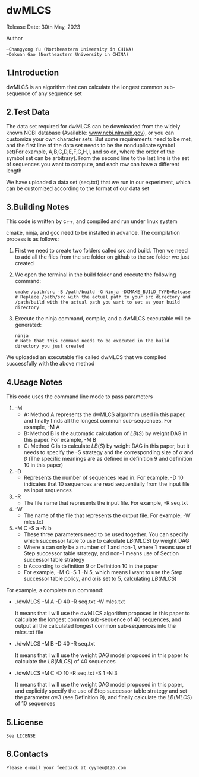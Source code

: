 # dwMLCS 

Release Date: 30th May, 2023

Author

	~Changyong Yu (Northeastern University in CHINA)
	~Dekuan Gao (Northeastern University in CHINA)

1.Introduction
--

dwMLCS is an algorithm that can calculate the longest common sub-sequence of any sequence set

2.Test Data
--

The data set required for dwMLCS can be downloaded from the widely known NCBI database (Available: www.ncbi.nlm.nih.gov), or you can customize your own character sets. But some requirements need to be met, and the first line of the data set needs to be the nonduplicate symbol set(For example, A,B,C,D,E,F,G,H,I, and so on, where the order of the symbol set can be arbitrary). From the second line to the last line is the set of sequences you want to compute, and each row can have a different length

We have uploaded a data set (seq.txt) that we run in our experiment, which can be customized according to the format of our data set

3.Building Notes
--

This code is written by c++, and compiled and run under linux system

cmake, ninja, and gcc need to be installed in advance. The compilation process is as follows:

1. First we need to create two folders called src and build. Then we need to add all the files from the src folder on github to the src folder we just created

2. We open the terminal in the build folder and execute the following command:

   ```shell
   cmake /path/src -B /path/build -G Ninja -DCMAKE_BUILD_TYPE=Release
   # Replace /path/src with the actual path to your src directory and /path/build with the actual path you want to set as your build directory
   ```

3. Execute the ninja command, compile, and a dwMLCS executable will be generated:

   ```shell
   ninja
   # Note that this command needs to be executed in the build directory you just created
   ```

We uploaded an executable file called dwMLCS that we compiled successfully with the above method

4.Usage Notes
--

This code uses the command line mode to pass parameters

1) -M
   * A: Method A represents the dwMLCS algorithm used in this paper, and finally finds all the longest common sub-sequences. For example, -M A
   * B: Method B is the automatic calculation of $LB(S)$ by weight DAG in this paper. For example, -M B
   * C: Method C is to calculate $LB(S)$ by weight DAG in this paper, but it needs to specify the -S strategy and the corresponding size of $\alpha$ and $\beta$ (The specific meanings are as defined in definition 9 and definition 10 in this paper)
2) -D
   * Represents the number of sequences read in. For example, -D 10 indicates that 10 sequences are read sequentially from the input file as input sequences
3) -R
   * The file name that represents the input file. For example, -R seq.txt
4) -W
   * The name of the file that represents the output file. For example, -W mlcs.txt
5) -M C -S a -N b 
   * These three parameters need to be used together. You can specify which successor table to use to calculate $LB(MLCS)$ by weight DAG
   * Where a can only be a number of 1 and non-1, where 1 means use of Step successor table strategy, and non-1 means use of Section successor table strategy
   * b According to definition 9 or Definition 10 in the paper
   * For example, -M C -S 1 -N 5, which means I want to use the Step successor table policy, and $\alpha$ is set to 5, calculating $LB(MLCS)$

For example, a complete run command:

* ./dwMLCS -M A -D 40  -R seq.txt -W mlcs.txt        

  It means that I will use the dwMLCS algorithm proposed in this paper to calculate the longest common sub-sequence of 40 sequences, and output all the calculated longest common sub-sequences into the mlcs.txt file

* ./dwMLCS -M B -D 40 -R seq.txt   

  It means that I will use the weight DAG model proposed in this paper to calculate the $LB(MLCS)$ of 40 sequences

* ./dwMLCS -M C -D 10 -R seq.txt -S 1 -N 3   

  It means that I will use the weight DAG model proposed in this paper, and explicitly specify the use of Step successor table strategy and set the parameter $\alpha$=3 (see Definition 9), and finally calculate the $LB(MLCS)$ of 10 sequences

5.License
--

	See LICENSE

6.Contacts
--

	Please e-mail your feedback at cyyneu@126.com
